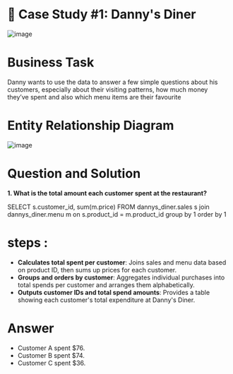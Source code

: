 
# 🍜 Case Study #1: Danny's Diner
![image](https://github.com/chinmay002/8-Week-SQL-Challenge/assets/60249099/6e51e243-b24f-457c-8202-869c46823844)


# Business Task
Danny wants to use the data to answer a few simple questions about his customers, especially about their visiting patterns, how much money they’ve spent and also which menu items are their favourite

# Entity Relationship Diagram
![image](https://github.com/chinmay002/8-Week-SQL-Challenge/assets/60249099/8099fe0a-c447-435b-af59-ac10d6ccce5a)


# Question and Solution
**1. What is the total amount each customer spent at the restaurant?**

SELECT
  	s.customer_id,
    sum(m.price)
FROM dannys_diner.sales s
join dannys_diner.menu m
on s.product_id = m.product_id
group by 1
order by 1

# steps :
* **Calculates total spent per customer**: Joins sales and menu data based on product ID, then sums up prices for each customer.
* **Groups and orders by customer**: Aggregates individual purchases into total spends per customer and arranges them alphabetically.
* **Outputs customer IDs and total spend amounts**: Provides a table showing each customer's total expenditure at Danny's Diner.

# Answer
* Customer A spent $76.
* Customer B spent $74.
* Customer C spent $36.


